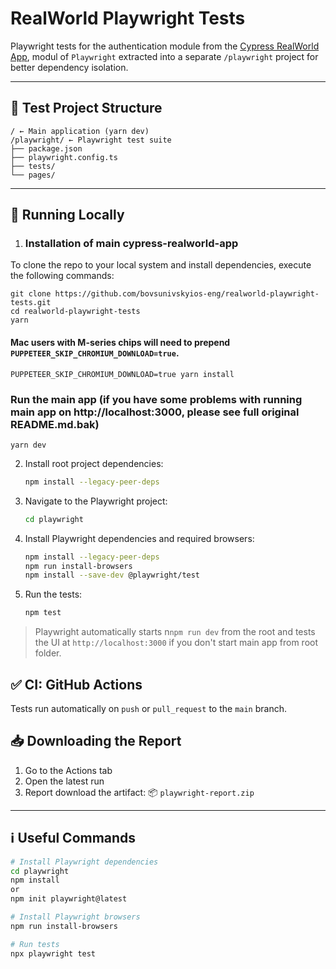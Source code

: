 # RealWorld Playwright Tests

Playwright tests for the authentication module from the [Cypress RealWorld App](https://github.com/cypress-io/cypress-realworld-app), modul of `Playwright` extracted into a separate `/playwright` project for better dependency isolation.

---
## 📁 Test Project Structure
```
/ ← Main application (yarn dev)
/playwright/ ← Playwright test suite
├── package.json
├── playwright.config.ts
├── tests/
└── pages/
```
---

## 🚀 Running Locally

1. ### Installation of main cypress-realworld-app

To clone the repo to your local system and install dependencies, execute the following commands:

```shell
git clone https://github.com/bovsunivskyios-eng/realworld-playwright-tests.git
cd realworld-playwright-tests
yarn
```

#### Mac users with M-series chips will need to prepend `PUPPETEER_SKIP_CHROMIUM_DOWNLOAD=true`.

```shell
PUPPETEER_SKIP_CHROMIUM_DOWNLOAD=true yarn install
```

### Run the main app (if you have some problems with running main app on http://localhost:3000, please see full original README.md.bak)

```shell
yarn dev 
```

2. Install root project dependencies:
   ```bash
   npm install --legacy-peer-deps
   ```

3. Navigate to the Playwright project: 
    ```bash
    cd playwright
    ```

4. Install Playwright dependencies and required browsers:
   ```bash
   npm install --legacy-peer-deps
   npm run install-browsers
   npm install --save-dev @playwright/test
   ```

5. Run the tests:
   ```bash
   npm test
   ```

> Playwright automatically starts n`npm run dev` from the root and tests the UI at `http://localhost:3000` if you don't start main app from root folder.



## ✅ CI: GitHub Actions

Tests run automatically on `push` or `pull_request` to the `main` branch.

## 📥 Downloading the Report

1. Go to the Actions tab
2. Open the latest run
3. Report download the artifact:
📦 `playwright-report.zip`

---
## ℹ️ Useful Commands

   ```bash
   # Install Playwright dependencies
   cd playwright
   npm install
   or
   npm init playwright@latest

   # Install Playwright browsers
   npm run install-browsers

   # Run tests
   npx playwright test
   ```